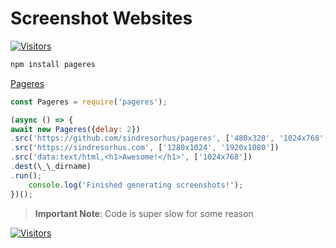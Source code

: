# Screenshot Websites

[![Visitors](https://api.visitorbadge.io/api/visitors?path=aasisodiya.nodejs.screenshotwebsite&labelColor=%23ffa500&countColor=%23263759&labelStyle=upper)](https://visitorbadge.io/status?path=aasisodiya.nodejs.screenshotwebsite)

```bash
npm install pageres
```

[Pageres](https://github.com/sindresorhus/pageres)

```js
const Pageres = require('pageres');

(async () => {
await new Pageres({delay: 2})
.src('https://github.com/sindresorhus/pageres', ['480x320', '1024x768', 'iphone 5s'], {crop: true})
.src('https://sindresorhus.com', ['1280x1024', '1920x1080'])
.src('data:text/html,<h1>Awesome!</h1>', ['1024x768'])
.dest(\_\_dirname)
.run();
    console.log('Finished generating screenshots!');
})();
```

> **Important Note**: Code is super slow for some reason

[![Visitors](https://api.visitorbadge.io/api/visitors?path=aasisodiya.nodejs&label=aasisodiya/nodejs&labelColor=%23ffa500&countColor=%23263759&labelStyle=upper)](https://visitorbadge.io/status?path=aasisodiya.nodejs)
